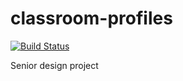 # classroom-profiles
[![Build Status](http://drone.matabit.org/api/badges/CSUN-Comp490/classroom-profiles/status.svg)](http://drone.matabit.org/CSUN-Comp490/classroom-profiles)

Senior design project
